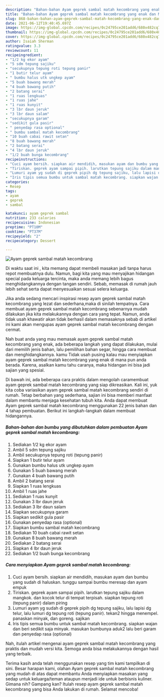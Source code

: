 ```yaml
---
description: "Bahan-bahan Ayam geprek sambal matah kecombrang yang enak dan Mudah Dibuat"
title: "Bahan-bahan Ayam geprek sambal matah kecombrang yang enak dan Mudah Dibuat"
slug: 868-bahan-bahan-ayam-geprek-sambal-matah-kecombrang-yang-enak-dan-mudah-dibuat
date: 2021-06-12T19:40:45.697Z
image: https://img-global.cpcdn.com/recipes/0c24795ce201add6/680x482cq70/ayam-geprek-sambal-matah-kecombrang-foto-resep-utama.jpg
thumbnail: https://img-global.cpcdn.com/recipes/0c24795ce201add6/680x482cq70/ayam-geprek-sambal-matah-kecombrang-foto-resep-utama.jpg
cover: https://img-global.cpcdn.com/recipes/0c24795ce201add6/680x482cq70/ayam-geprek-sambal-matah-kecombrang-foto-resep-utama.jpg
author: Isaiah Sherman
ratingvalue: 3.3
reviewcount: 11
recipeingredient:
- "1/2 kg ekor ayam"
- "5 sdm tepung sajiku"
- "secukupnya tepung roti tepung panir"
- "1 butir telur ayam"
- " bumbu halus utk ungkep ayam"
- "5 buah bawang merah"
- "4 buah bawang putih"
- "2 batang serai"
- "1 ruas lengkuas"
- "1 ruas jahe"
- "1 ruas kunyit"
- "3 lbr daun jeruk"
- "3 lbr daun salam"
- "secukupnya garam"
- "sedikit gula pasir"
- " penyedap rasa optional"
- " bumbu sambal matah kecombrang"
- "10 buah cabai rawit setan"
- "8 buah bawang merah"
- "2 batang serai"
- "4 lbr daun jeruk"
- "1/2 buah bunga kecombrang"
recipeinstructions:
- "Cuci ayam bersih. siapkan air mendidih, masukan ayam dan bumbu yang sudah di haluskan. tunggu sampai bumbu meresap dan ayam empuk"
- "Tiriskan. geprek ayam sampai pipih. larutkan tepung sajiku dalam mangkok. dan kocok telur di tempat terpisah. siapkan tepung roti (tepung panir) dalam piring"
- "Lumuri ayam yg sudah di geprek pipih dg tepung sajiku, lalu lapisi dg telur, lalu lumuri dg tepung roti (tepung panir). tekan2 hingga menempel. panaskan minyak, dan goreng. sajikan"
- "Iris tipis semua bumbu untuk sambal matah kecombrang. siapkan wajan dan beri sedikit saja minyak. masukan bumbunya aduk2 lalu beri garam dan penyedap rasa (optional)"
categories:
- Resep
tags:
- ayam
- geprek
- sambal

katakunci: ayam geprek sambal 
nutrition: 233 calories
recipecuisine: Indonesian
preptime: "PT10M"
cooktime: "PT37M"
recipeyield: "2"
recipecategory: Dessert

---
```



![Ayam geprek sambal matah kecombrang](https://img-global.cpcdn.com/recipes/0c24795ce201add6/680x482cq70/ayam-geprek-sambal-matah-kecombrang-foto-resep-utama.jpg)

Di waktu  saat ini , kita memang dapat membeli masakan jadi tanpa harus repot membuatnya dulu. Namun, bagi kita yang mau menyajikan hidangan special pada keluarga tercinta, maka anda memang lebih bagus menghidangkannya dengan tangan sendiri. Sebab, memasak di rumah jauh lebih sehat serta dapat menyesuaikan sesuai selera keluarga.

Jika anda sedang mencari inspirasi resep ayam geprek sambal matah kecombrang yang lezat dan sederhana,maka di sinilah tempatnya. Cara membuat ayam geprek sambal matah kecombrang  sebenarnya mudah dilakukan jika kita melakukannya dengan cara yang tepat. Namun, anda tidak usah khawatir akan tidak berhasil dalam memasaknya 
sebab di artikel ini kami akan mengupas ayam geprek sambal matah kecombrang dengan cermat.  



Nah buat anda yang mau memasak ayam geprek sambal matah kecombrang yang enak, ada beberapa langkah yang dapat dilakukan, mulai dari memilih jenis bahan, lalu pemilihan bahan segar, hingga cara membuat dan menghidangkannya. kamu Tidak usah pusing kalau mau menyiapkan ayam geprek sambal matah kecombrang yang enak di mana pun anda berada. Karena, asalkan kamu  tahu caranya, maka hidangan ini bisa jadi sajian yang spesial.

Di bawah ini, ada beberapa cara praktis  dalam mengolah caramembuat ayam geprek sambal matah kecombrang yang siap dikreasikan. Kali ini, yuk kita coba variasikan ayam geprek sambal matah kecombrang sendiri di rumah. Tetap berbahan yang sederhana, sajian ini bisa memberi manfaat dalam membantu menjaga kesehatan tubuh kita. Anda dapat membuat Ayam geprek sambal matah kecombrang menggunakan 22 jenis bahan dan 4 tahap pembuatan. Berikut ini langkah-langkah dalam membuat hidangannya.

<!--inarticleads1-->

##### Bahan-bahan dan bumbu yang dibutuhkan dalam pembuatan Ayam geprek sambal matah kecombrang:

1. Sediakan 1/2 kg ekor ayam
1. Ambil 5 sdm tepung sajiku
1. Ambil secukupnya tepung roti (tepung panir)
1. Siapkan 1 butir telur ayam
1. Gunakan  bumbu halus utk ungkep ayam
1. Gunakan 5 buah bawang merah
1. Gunakan 4 buah bawang putih
1. Ambil 2 batang serai
1. Siapkan 1 ruas lengkuas
1. Ambil 1 ruas jahe
1. Sediakan 1 ruas kunyit
1. Gunakan 3 lbr daun jeruk
1. Sediakan 3 lbr daun salam
1. Siapkan secukupnya garam
1. Siapkan sedikit gula pasir
1. Gunakan  penyedap rasa (optional)
1. Siapkan  bumbu sambal matah kecombrang
1. Sediakan 10 buah cabai rawit setan
1. Gunakan 8 buah bawang merah
1. Sediakan 2 batang serai
1. Siapkan 4 lbr daun jeruk
1. Sediakan 1/2 buah bunga kecombrang




<!--inarticleads2-->

##### Cara menyiapkan Ayam geprek sambal matah kecombrang:

1. Cuci ayam bersih. siapkan air mendidih, masukan ayam dan bumbu yang sudah di haluskan. tunggu sampai bumbu meresap dan ayam empuk
1. Tiriskan. geprek ayam sampai pipih. larutkan tepung sajiku dalam mangkok. dan kocok telur di tempat terpisah. siapkan tepung roti (tepung panir) dalam piring
1. Lumuri ayam yg sudah di geprek pipih dg tepung sajiku, lalu lapisi dg telur, lalu lumuri dg tepung roti (tepung panir). tekan2 hingga menempel. panaskan minyak, dan goreng. sajikan
1. Iris tipis semua bumbu untuk sambal matah kecombrang. siapkan wajan dan beri sedikit saja minyak. masukan bumbunya aduk2 lalu beri garam dan penyedap rasa (optional)




Nah, itulah artikel mengenai  ayam geprek sambal matah kecombrang  yang praktis dan mudah versi kita. Semoga anda bisa melakukannya dengan hasil yang terbaik. 

Terima kasih anda telah menggunakan resep yang tim kami tampilkan di sini. Besar harapan kami, olahan  Ayam geprek sambal matah kecombrang yang mudah di atas dapat membantu Anda menyiapkan masakan yang sedap untuk keluarga/teman ataupun menjadi ide untuk berbisnis kuliner. Gimana nih? Gampang kan? Itulah resep ayam geprek sambal matah kecombrang yang bisa Anda lakukan di rumah. Selamat mencoba!


